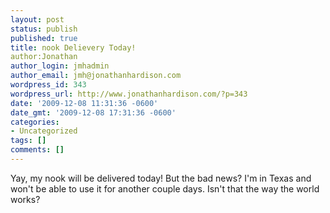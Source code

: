 ```yaml
---
layout: post
status: publish
published: true
title: nook Delievery Today!
author:Jonathan
author_login: jmhadmin
author_email: jmh@jonathanhardison.com
wordpress_id: 343
wordpress_url: http://www.jonathanhardison.com/?p=343
date: '2009-12-08 11:31:36 -0600'
date_gmt: '2009-12-08 17:31:36 -0600'
categories:
- Uncategorized
tags: []
comments: []
---
```

Yay, my nook will be delivered today!
But the bad news? I'm in Texas and won't be able to use it for another couple days. Isn't that the way the world works?
